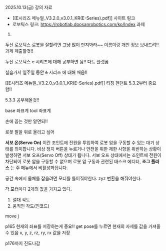 2025.10.13(금)
강의 자료
- [[E시리즈 메뉴얼_V3.2.0_v3.0.1_KR(E-Series).pdf]]
사이트 링크
- 로보틱스 링크: https://robotlab.doosanrobotics.com/ko/Index 
과제
1. 


두산 로보틱스 로봇을 잘할려면 그냥 많이 만져봐라~~
이름이랑 개인 정보 보내드려!!
과제 제출할것!!

두산 로보틱스 e 시리즈에 대해 공부하면 됨!!
다트 플랫폼

실습가서 일주일 동안 e 시리즈 에 대해 배움!!


[[E시리즈 메뉴얼_V3.2.0_v3.0.1_KR(E-Series).pdf]]
티칭 펜던트
5.3.2부터 중요함!!

5.3.3 공부해올것!!

base 좌표계
tool 좌표계

손에 꼽는 것만 알면되!!

로봇 팔을 위로 올리고 싶어

__서보 온(Servo On)__ 이란 조인트에 전원을 투입하여 로봇 암을 구동할 수 있는 대기 상태를 의미합니다. 비상 정지 버튼을 누르거나 안전을 위한 제한 사항을 위반하는 상황이 발생하면 서보 오프(Servo Off) 상태가 됩니다. 서보 오프 상태에서는 조인트에 전원이 차단되어 로봇 암을 구동할 수 없으며 로봇 암 구동과 관련된 태스크 에디터, __조그 플러스__ 는 주 메뉴에서 비활성화됩니다.

공간 속에서 물체를 잡을려면 모터를 틀어줘야한다.
zyz 변환을 해줘야한다.

각 모터마다 2개의 값을 가지고 있다.
1. 절대 각도
2. 움직인 각도(인코드)

move j

p165
현재의 좌표를 저장하는게 중요!!
get pose를 누르면 현재의 자세를 값을 가져올 수 있음
x, y, z, rz, ry, rx 값을 저장

p176까지 진도나감